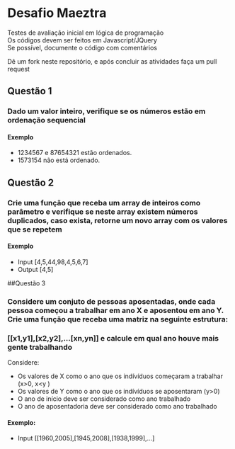 # Desafio Maeztra
Testes de avaliação inicial em lógica de programação <br>
Os códigos devem ser feitos em Javascript/JQuery<br>
Se possível, documente o código com comentários

Dê um fork neste repositório, e após concluir as atividades faça um pull request

## Questão 1
### Dado um valor inteiro, verifique se os números estão em ordenação sequencial

#### Exemplo
- 1234567 e 87654321 estão ordenados.
- 1573154 não está ordenado.

## Questão 2
### Crie uma função que receba um array de inteiros como parâmetro e verifique se neste array existem números duplicados, caso exista, retorne um novo array com os valores que se repetem 

#### Exemplo
- Input [4,5,44,98,4,5,6,7]
- Output [4,5]

##Questão 3
### Considere um conjuto de pessoas aposentadas, onde cada pessoa começou a trabalhar em ano X e aposentou em ano Y. Crie uma função que receba uma matriz na seguinte estrutura:
### [[x1,y1],[x2,y2],...[xn,yn]] e calcule em qual ano houve mais gente trabalhando

Considere:
- Os valores de X como o ano que os indívíduos começaram a trabalhar (x>0, x<y )
- Os valores de Y como o ano que os indívíduos se aposentaram (y>0)
- O ano de início deve ser considerado como ano trabalhado
- O ano de aposentadoria deve ser considerado como ano trabalhado

#### Exemplo:
- Input [[1960,2005],[1945,2008],[1938,1999],...]
